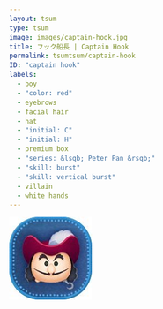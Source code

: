 ```yaml
---
layout: tsum
type: tsum
image: images/captain-hook.jpg
title: フック船長 | Captain Hook
permalink: tsumtsum/captain-hook
ID: "captain hook"
labels:
  - boy
  - "color: red"
  - eyebrows
  - facial hair
  - hat
  - "initial: C"
  - "initial: H"
  - premium box
  - "series: &lsqb; Peter Pan &rsqb;"
  - "skill: burst"
  - "skill: vertical burst"
  - villain
  - white hands
---
```

<img class="ui image" src="../images/captain-hook.jpg">
